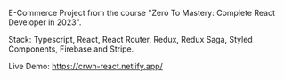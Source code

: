 E-Commerce Project from the course "Zero To Mastery: Complete React Developer in 2023".

Stack: Typescript, React, React Router, Redux, Redux Saga, Styled Components, Firebase and Stripe.

Live Demo: https://crwn-react.netlify.app/
